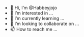 - 👋 Hi, I’m @Habbeyjojo
- 👀 I’m interested in ...
- 🌱 I’m currently learning ...
- 💞️ I’m looking to collaborate on ...
- 📫 How to reach me ...

<!---
Habbeyjojo/Habbeyjojo is a ✨ special ✨ repository because its `README.md` (this file) appears on your GitHub profile.
You can click the Preview link to take a look at your changes.
--->
